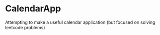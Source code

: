 # CalendarApp
Attempting to make a useful calendar application (but focused on solving leetcode problems)
